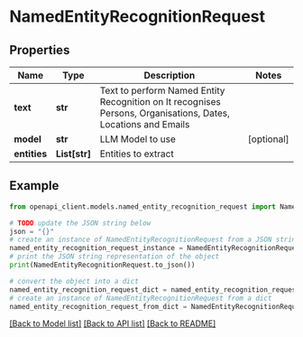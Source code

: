 # NamedEntityRecognitionRequest


## Properties

Name | Type | Description | Notes
------------ | ------------- | ------------- | -------------
**text** | **str** | Text to perform Named Entity Recognition on  It recognises Persons, Organisations, Dates, Locations and Emails | 
**model** | **str** | LLM Model to use | [optional] 
**entities** | **List[str]** | Entities to extract | 

## Example

```python
from openapi_client.models.named_entity_recognition_request import NamedEntityRecognitionRequest

# TODO update the JSON string below
json = "{}"
# create an instance of NamedEntityRecognitionRequest from a JSON string
named_entity_recognition_request_instance = NamedEntityRecognitionRequest.from_json(json)
# print the JSON string representation of the object
print(NamedEntityRecognitionRequest.to_json())

# convert the object into a dict
named_entity_recognition_request_dict = named_entity_recognition_request_instance.to_dict()
# create an instance of NamedEntityRecognitionRequest from a dict
named_entity_recognition_request_from_dict = NamedEntityRecognitionRequest.from_dict(named_entity_recognition_request_dict)
```
[[Back to Model list]](../README.md#documentation-for-models) [[Back to API list]](../README.md#documentation-for-api-endpoints) [[Back to README]](../README.md)


